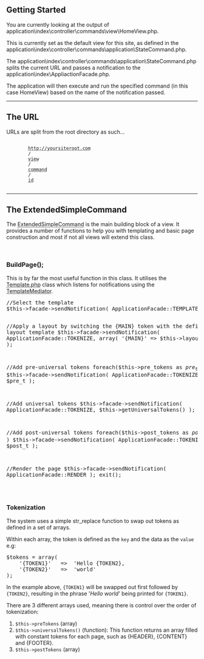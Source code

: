 <h2>Getting Started</h2>
<p>You are currently looking at the output of application\index\controller\commands\view\HomeView.php.</p>
<p>This is currently set as the default view for this site, as defined in the application\index\controller\commands\application\StateCommand.php.</p>
<p>The application\index\controller\commands\application\StateCommand.php splits the current URL and passes a notification to the application\index\AppliactionFacade.php.</p>
<p>The application will then execute and run the specified command (in this case HomeView) based on the name of the notification passed.</p>

<hr>

<h2>The URL</h2>
<p>URLs are split from the root directory as such...</p>
<p>
    <code>
        <abbr title='The root of your site. If you are not running of the root of your site (a subfolder) then you may need to define this manually in the MySQL.php file.'>http://yoursiteroot.com</abbr>
        /
        <abbr title='This is main switch for views as defined in the StateCommand. This is accesible via the $this->view variable.'>view</abbr>
        /
        <abbr title='The $this->command variable can be used within a view to switch to different commans (e.g. get/edit/delete)'>command</abbr>
        /
        <abbr title='The ID is usually used to switch between different views/edits. Accessed using $this->id'>id</abbr>
    </code>
</p>
<hr>
<h2>The ExtendedSimpleCommand</h2>
<p>The <abbr title="application/common/controller/command/ExtendedSimpleCommand.php">ExtendedSimpleCommand</abbr> is the main building block of a view. It provides a number of functions to help you with templating and basic page construction and most if not all views will extend this class.</p>
<br>
<h3>BuildPage();</h3>
<p>This is by far the most useful function in this class. It utilises the <abbr title="application/common/view/Template.php">Template.php</abbr> class which listens for notifications using the <abbr title="application/common/view/TemplateMediator.php">TemplateMediator</abbr>.</p>
<pre>
//Select the template        
$this->facade->sendNotification( ApplicationFacade::TEMPLATE, $this->container );

//Apply a layout by switching the &#123;MAIN&#125; token with the defined layout template
$this->facade->sendNotification( ApplicationFacade::TOKENIZE, array( '&#123;MAIN&#125;' => $this->layout ) );

//Add pre-universal tokens
foreach($this->pre_tokens as $pre_t)
    if(is_array($pre_t)) 
        $this->facade->sendNotification( ApplicationFacade::TOKENIZE, $pre_t );

//Add universal tokens
$this->facade->sendNotification( ApplicationFacade::TOKENIZE, $this->getUniversalTokens() );

//Add post-universal tokens
foreach($this->post_tokens as $post_t)
    if( is_array($post_t) ) 
        $this->facade->sendNotification( ApplicationFacade::TOKENIZE, $post_t );

//Render the page
$this->facade->sendNotification( ApplicationFacade::RENDER );
exit();
</pre>
<br>
<h3>Tokenization</h3>
<p>The system uses a simple str_replace function to swap out tokens as defined in a set of arrays.</p>
<p>Within each array, the token is defined as the <code>key</code> and the data as the <code>value</code> e.g:</p>
<pre>
$tokens = array(
    '&#123;TOKEN1&#125;'   =>  'Hello &#123;TOKEN2&#125;,
    '&#123;TOKEN2&#125;'   =>  'world'
);
</pre>
<p>In the example above, <code>&#123;TOKEN1&#125;</code> will be swapped out first followed by <code>&#123;TOKEN2&#125;</code>, resulting in the phrase '<em>Hello world</em>' being printed for <code>&#123;TOKEN1&#125;</code>.</p>

<p>There are 3 different arrays used, meaning there is control over the order of tokenization:</p>
<ol>
    <li><code>$this->preTokens</code> (array)</li>
    <li><code>$this->universalTokens()</code> (function): This function returns an array filled with constant tokens for each page, such as &#123;HEADER&#125;, &#123;CONTENT&#125; and &#123;FOOTER&#125;.</li>
    <li><code>$this->postTokens</code> (array)</li>
</ol>
<br>
